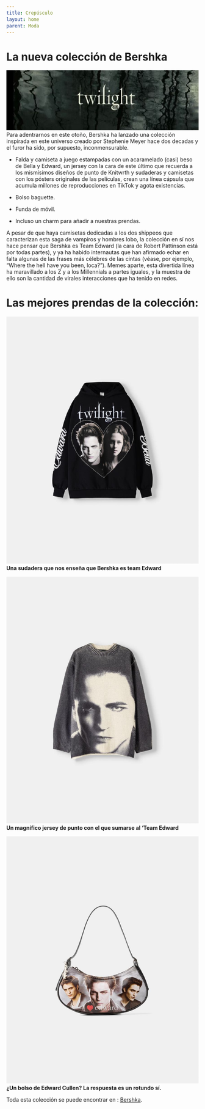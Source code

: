 ```yaml
---
title: Crepúsculo 
layout: home
parent: Moda
---
```

# La nueva colección de Bershka #
![header](https://github.com/ainaramc/ainaramc.github.io/blob/main/foto1.jpg?raw=true)
Para adentrarnos en este otoño, Bershka ha lanzado una colección inspirada en este universo creado por Stephenie Meyer hace dos decadas y el furor ha sido, por supuesto, inconmensurable.

- Falda y camiseta a juego estampadas con un acaramelado (casi) beso de Bella y Edward, un jersey con la cara de este último que recuerda a los mismísimos diseños de punto de Knitwrth y sudaderas y camisetas con los pósters originales de las películas, 
crean una línea cápsula que acumula millones de reproducciones en TikTok y agota existencias. 

- Bolso baguette.
- Funda de móvil.
- Incluso un charm para añadir a nuestras prendas.

A pesar de que haya camisetas dedicadas a los dos shippeos que caracterizan esta saga de vampiros y hombres lobo, 
la colección en sí nos hace pensar que Bershka es Team Edward (la cara de Robert Pattinson está por todas partes), y ya ha habido internautas que han afirmado echar en falta
algunas de las frases más célebres de las cintas (véase, por ejemplo, “Where the hell have you been, loca?”). Memes aparte, esta divertida línea ha maravillado a los Z y a los Millennials a partes iguales, 
y la muestra de ello son la cantidad de virales interacciones que ha tenido en redes.

# Las mejores prendas de la colección:
![Sudadera](https://github.com/ainaramc/ainaramc.github.io/blob/main/CREPUSCULO/SUDADERA.jpg?raw=true)
**Una sudadera que nos enseña que Bershka es team Edward**

![Jersey](https://github.com/ainaramc/ainaramc.github.io/blob/main/CREPUSCULO/JERSEY.jpg?raw=true)
**Un magnífico jersey de punto con el que sumarse al ‘Team Edward**

![Bolso](https://github.com/ainaramc/ainaramc.github.io/blob/main/CREPUSCULO/BOLSO.jpg?raw=true)
**¿Un bolso de Edward Cullen? La respuesta es un rotundo sí.**

Toda esta colección se puede encontrar en :  [Bershka](https://www.bershka.com/es/mujer/ropa/twilight-c1010767984.html).
